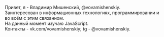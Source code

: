 Привет, я - Владимир Мишенский, @vovamishenskiy. <br/>
Заинтересован в информационных технологиях, программировании и во всём с этим связанном. <br/>
На данный момент изучаю JavaScript. <br/>
Контакты - vk.com/vovamishenskiy; tg - @vovamishenskiy. <br/>
